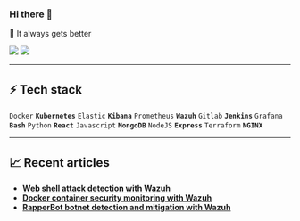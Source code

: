 ### Hi there 👋
🤝 It always gets better

[![](https://img.shields.io/badge/Medium-12100E?style=for-the-badge&logo=medium&logoColor=white)](https://medium.com/@zluvsand) 
[![](https://img.shields.io/badge/linkedin-%230077B5.svg?style=for-the-badge&logo=linkedin)](https://www.linkedin.com/in/henadence-anyam-665253104/) 

---
## ⚡ Tech stack

`Docker` **`Kubernetes`** `Elastic` **`Kibana`** `Prometheus` **`Wazuh`** `Gitlab` **`Jenkins`** `Grafana` **`Bash`** `Python` **`React`** `Javascript` **`MongoDB`** `NodeJS` **`Express`** `Terraform` **`NGINX`** 

---
## 📈 Recent articles

* <b> [Web shell attack detection with Wazuh](https://wazuh.com/blog/web-shell-attack-detection-with-wazuh/)</b>
* <b> [Docker container security monitoring with Wazuh](https://wazuh.com/blog/docker-container-security-monitoring-with-wazuh/)</b>
* <b> [RapperBot botnet detection and mitigation with Wazuh](https://wazuh.com/blog/rapperbot-botnet-detection-and-mitigation-with-wazuh/)</b>


<!--
**anyam17/anyam17** is a ✨ _special_ ✨ repository because its `README.md` (this file) appears on your GitHub profile.

Here are some ideas to get you started:

- 🔭 I’m currently working on ...
- 🌱 I’m currently learning ...
- 👯 I’m looking to collaborate on ...
- 🤔 I’m looking for help with ...
- 💬 Ask me about ...
- 📫 How to reach me: ...
- 😄 Pronouns: ...
- ⚡ Fun fact: ...
-->
